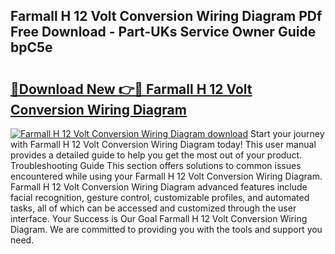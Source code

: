 ## Farmall H 12 Volt Conversion Wiring Diagram PDf Free Download - Part-UKs Service Owner Guide bpC5e

# <h2><a href="http://dfuo1e.blite.top/?on=Farmall+H+12+Volt+Conversion+Wiring+Diagram">🔗Download New 👉🔴 Farmall H 12 Volt Conversion Wiring Diagram</a></h2>

[![Farmall H 12 Volt Conversion Wiring Diagram download](https://i.imgur.com/lujVjoI.png)](http://dfuo1e.blite.top/?on=Farmall+H+12+Volt+Conversion+Wiring+Diagram)
Start your journey with Farmall H 12 Volt Conversion Wiring Diagram today! This user manual provides a detailed guide to help you get the most out of your product. Troubleshooting Guide This section offers solutions to common issues encountered while using your Farmall H 12 Volt Conversion Wiring Diagram. Farmall H 12 Volt Conversion Wiring Diagram advanced features include facial recognition, gesture control, customizable profiles, and automated tasks, all of which can be accessed and customized through the user interface. Your Success is Our Goal Farmall H 12 Volt Conversion Wiring Diagram. We are committed to providing you with the tools and support you need.
